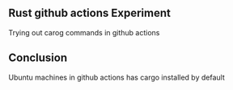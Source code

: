 ## Rust github actions Experiment

Trying out carog commands in github actions

## Conclusion

Ubuntu machines in github actions has cargo installed by default
